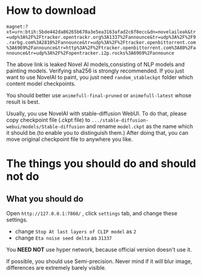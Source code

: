 # How to download

`magnet:?xt=urn:btih:5bde442da86265b670a3e5ea3163afad2c6f8ecc&dn=novelaileak&tr=udp%3A%2F%2Ftracker.opentrackr.org%3A1337%2Fannounce&tr=udp%3A%2F%2F9.rarbg.com%3A2810%2Fannounce&tr=udp%3A%2F%2Ftracker.openbittorrent.com%3A6969%2Fannounce&tr=http%3A%2F%2Ftracker.openbittorrent.com%3A80%2Fannounce&tr=udp%3A%2F%2Fopentracker.i2p.rocks%3A6969%2Fannounce`

The above link is leaked Novel AI models,consisting of NLP models and painting models. Verifying sha256 is strongly recommended. If you just want to use NovelAI to paint, you just need `random_stableckpt` folder which content model checkpoints.  

You should better use `animefull-final-pruned` or `animefull-latest` whose result is best. 

Usually, you use NovelAI with stable-diffusion WebUI. To do that, please copy checkpoint file (.ckpt file) to `.../stable-diffusion-webui/models/Stable-diffusion` and rename `model.ckpt` as the name which it should be.(to enable you to distinguish them.) After doing that, you can move original checkpoint file to anywhere you like. 

# The things you should do and should not do

## What you should do

Open `http://127.0.0.1:7860/` , click `settings` tab, and change these settings.

+ change `Stop At last layers of CLIP model` as `2`
+ change `Eta noise seed delta` as `31337`

You **NEED NOT** use hyper network, because official version doesn't use it.

If possible, you should use Semi-precision. Never mind if it will blur image, differences are extremely barely visible.  

